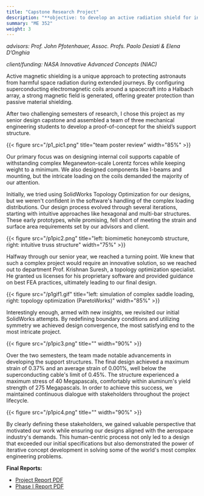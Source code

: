 ```yaml
---
title: "Capstone Research Project"
description: "**objective: to develop an active radiation shield for interplanetary spacecraft**"
summary: "ME 352"
weight: 3
---
```


*advisors: Prof. John Pfotenhauer, Assoc. Profs. Paolo Desiati & Elena D’Onghia*

*client/funding: NASA Innovative Advanced Concepts (NIAC)*

Active magnetic shielding is a unique approach to protecting astronauts from harmful space radiation during extended journeys.
By configuring superconducting electromagnetic coils around a spacecraft into a Halbach array, a strong magnetic field is generated, offering greater protection than passive material shielding.

After two challenging semesters of research, I chose this project as my senior design capstone and assembled a team of three mechanical engineering students to develop a proof-of-concept for the shield’s support structure.

{{< figure src="/p1_pic1.png" title="team poster review" width="85%" >}}

Our primary focus was on designing internal coil supports capable of withstanding complex Meganewton-scale Lorentz forces while keeping weight to a minimum. 
We also designed components like I-beams and mounting, but the intricate loading on the coils demanded the majority of our attention.

Initially, we tried using SolidWorks Topology Optimization for our designs, but we weren't confident in the software's handling of the complex loading distributions.
Our design process evolved through several iterations, starting with intuitive approaches like hexagonal and multi-bar structures. 
These early prototypes, while promising, fell short of meeting the strain and surface area requirements set by our advisors and client.

{{< figure src="/p1pic2.png" title="left: biomimetic honeycomb structure, right: intuitive truss structure" width="75%" >}}

Halfway through our senior year, we reached a turning point. We knew that such a complex project would require an innovative solution, so we reached out to department Prof. Krishnan Suresh, a topology optimization specialist.
He granted us licenses for his proprietary software and provided guidance on best FEA practices, ultimately leading to our final design.

{{< figure src="/p1gif1.gif" title="left: simulation of complex saddle loading, right: topology optimization (ParetoWorks)" width="85%" >}}

Interestingly enough, armed with new insights, we revisited our initial SolidWorks attempts. By redefining boundary conditions and utilizing symmetry we achieved design convergence, the most satisfying end to the most intricate project.

{{< figure src="/p1pic3.png" title="" width="90%" >}}

Over the two semesters, the team made notable advancements in developing the support structures. 
The final design achieved a maximum strain of 0.37% and an average strain of 0.001%, well below the superconducting cable's limit of 0.45%. 
The structure experienced a maximum stress of 40 Megapascals, comfortably within aluminum's yield strength of 275 Megapascals.
In order to achieve this success, we maintained continuous dialogue with stakeholders throughout the project lifecycle.

{{< figure src="/p1pic4.png" title="" width="90%" >}}

By clearly defining these stakeholders, we gained valuable perspective that motivated our work while ensuring our designs aligned with the aerospace industry's demands.
This human-centric process not only led to a design that exceeded our initial specifications but also demonstrated the power of iterative concept development in solving some of the world's most complex engineering problems.

**Final Reports:**

- [Project Report PDF](/proj1doc1.pdf)
- [Phase I Report PDF](/proj1doc2.pdf)

